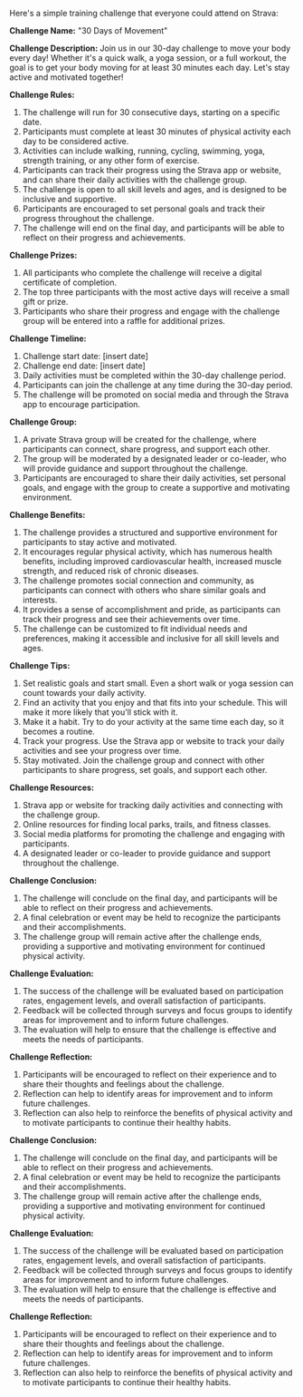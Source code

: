 Here's a simple training challenge that everyone could attend on Strava:

**Challenge Name:** "30 Days of Movement"

**Challenge Description:** Join us in our 30-day challenge to move your body every day! Whether it's a quick walk, a yoga session, or a full workout, the goal is to get your body moving for at least 30 minutes each day. Let's stay active and motivated together!

**Challenge Rules:**

1. The challenge will run for 30 consecutive days, starting on a specific date.
2. Participants must complete at least 30 minutes of physical activity each day to be considered active.
3. Activities can include walking, running, cycling, swimming, yoga, strength training, or any other form of exercise.
4. Participants can track their progress using the Strava app or website, and can share their daily activities with the challenge group.
5. The challenge is open to all skill levels and ages, and is designed to be inclusive and supportive.
6. Participants are encouraged to set personal goals and track their progress throughout the challenge.
7. The challenge will end on the final day, and participants will be able to reflect on their progress and achievements.

**Challenge Prizes:**

1. All participants who complete the challenge will receive a digital certificate of completion.
2. The top three participants with the most active days will receive a small gift or prize.
3. Participants who share their progress and engage with the challenge group will be entered into a raffle for additional prizes.

**Challenge Timeline:**

1. Challenge start date: [insert date]
2. Challenge end date: [insert date]
3. Daily activities must be completed within the 30-day challenge period.
4. Participants can join the challenge at any time during the 30-day period.
5. The challenge will be promoted on social media and through the Strava app to encourage participation.

**Challenge Group:**

1. A private Strava group will be created for the challenge, where participants can connect, share progress, and support each other.
2. The group will be moderated by a designated leader or co-leader, who will provide guidance and support throughout the challenge.
3. Participants are encouraged to share their daily activities, set personal goals, and engage with the group to create a supportive and motivating environment.

**Challenge Benefits:**

1. The challenge provides a structured and supportive environment for participants to stay active and motivated.
2. It encourages regular physical activity, which has numerous health benefits, including improved cardiovascular health, increased muscle strength, and reduced risk of chronic diseases.
3. The challenge promotes social connection and community, as participants can connect with others who share similar goals and interests.
4. It provides a sense of accomplishment and pride, as participants can track their progress and see their achievements over time.
5. The challenge can be customized to fit individual needs and preferences, making it accessible and inclusive for all skill levels and ages.

**Challenge Tips:**

1. Set realistic goals and start small. Even a short walk or yoga session can count towards your daily activity.
2. Find an activity that you enjoy and that fits into your schedule. This will make it more likely that you'll stick with it.
3. Make it a habit. Try to do your activity at the same time each day, so it becomes a routine.
4. Track your progress. Use the Strava app or website to track your daily activities and see your progress over time.
5. Stay motivated. Join the challenge group and connect with other participants to share progress, set goals, and support each other.

**Challenge Resources:**

1. Strava app or website for tracking daily activities and connecting with the challenge group.
2. Online resources for finding local parks, trails, and fitness classes.
3. Social media platforms for promoting the challenge and engaging with participants.
4. A designated leader or co-leader to provide guidance and support throughout the challenge.

**Challenge Conclusion:**

1. The challenge will conclude on the final day, and participants will be able to reflect on their progress and achievements.
2. A final celebration or event may be held to recognize the participants and their accomplishments.
3. The challenge group will remain active after the challenge ends, providing a supportive and motivating environment for continued physical activity.

**Challenge Evaluation:**

1. The success of the challenge will be evaluated based on participation rates, engagement levels, and overall satisfaction of participants.
2. Feedback will be collected through surveys and focus groups to identify areas for improvement and to inform future challenges.
3. The evaluation will help to ensure that the challenge is effective and meets the needs of participants.

**Challenge Reflection:**

1. Participants will be encouraged to reflect on their experience and to share their thoughts and feelings about the challenge.
2. Reflection can help to identify areas for improvement and to inform future challenges.
3. Reflection can also help to reinforce the benefits of physical activity and to motivate participants to continue their healthy habits.

**Challenge Conclusion:**

1. The challenge will conclude on the final day, and participants will be able to reflect on their progress and achievements.
2. A final celebration or event may be held to recognize the participants and their accomplishments.
3. The challenge group will remain active after the challenge ends, providing a supportive and motivating environment for continued physical activity.

**Challenge Evaluation:**

1. The success of the challenge will be evaluated based on participation rates, engagement levels, and overall satisfaction of participants.
2. Feedback will be collected through surveys and focus groups to identify areas for improvement and to inform future challenges.
3. The evaluation will help to ensure that the challenge is effective and meets the needs of participants.

**Challenge Reflection:**

1. Participants will be encouraged to reflect on their experience and to share their thoughts and feelings about the challenge.
2. Reflection can help to identify areas for improvement and to inform future challenges.
3. Reflection can also help to reinforce the benefits of physical activity and to motivate participants to continue their healthy habits.